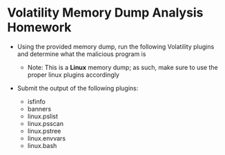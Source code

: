 # Volatility Memory Dump Analysis Homework

- Using the provided memory dump, run the following Volatility plugins and determine what the malicious program is
	- Note: This is a **Linux** memory dump; as such, make sure to use the proper linux plugins accordingly


- Submit the output of the following plugins:
	- isfinfo
	- banners
	- linux.pslist
	- linux.psscan
	- linux.pstree
	- linux.envvars
	- linux.bash
